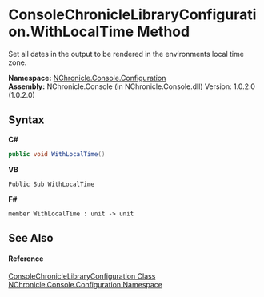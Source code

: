 # ConsoleChronicleLibraryConfiguration.WithLocalTime Method 
 

Set all dates in the output to be rendered in the environments local time zone.

**Namespace:**&nbsp;<a href="N_NChronicle_Console_Configuration.md">NChronicle.Console.Configuration</a><br />**Assembly:**&nbsp;NChronicle.Console (in NChronicle.Console.dll) Version: 1.0.2.0 (1.0.2.0)

## Syntax

**C#**<br />
``` C#
public void WithLocalTime()
```

**VB**<br />
``` VB
Public Sub WithLocalTime
```

**F#**<br />
``` F#
member WithLocalTime : unit -> unit 

```


## See Also


#### Reference
<a href="T_NChronicle_Console_Configuration_ConsoleChronicleLibraryConfiguration.md">ConsoleChronicleLibraryConfiguration Class</a><br /><a href="N_NChronicle_Console_Configuration.md">NChronicle.Console.Configuration Namespace</a><br />
